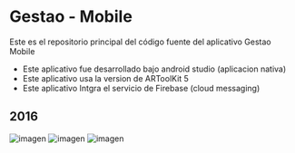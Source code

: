 # Gestao - Mobile

Este es el repositorio principal del código fuente del aplicativo Gestao Mobile



* Este aplicativo fue desarrollado bajo android studio (aplicacion nativa)
* Este aplicativo usa la version de ARToolKit 5
* Este aplicativo Intgra el servicio de Firebase (cloud messaging)


## 2016
![imagen](http://pythogram.co/img1.jpg)
![imagen](http://pythogram.co/img2.png)
![imagen](http://pythogram.co/img3.jpg)
